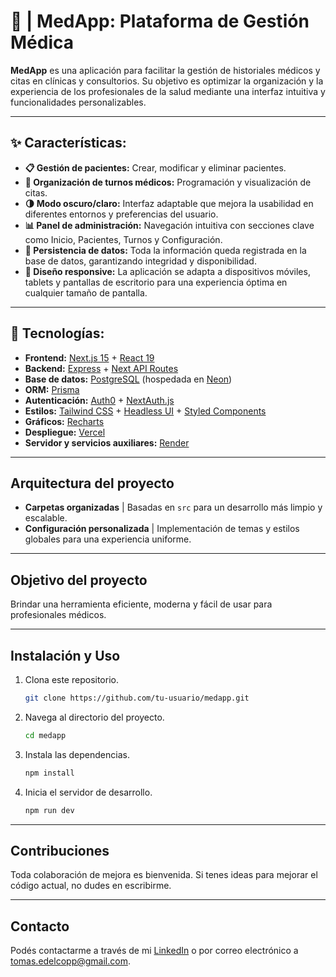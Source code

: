 # **🏥 | MedApp: Plataforma de Gestión Médica**

**MedApp** es una aplicación para facilitar la gestión de historiales médicos y citas en clínicas y consultorios. Su objetivo es optimizar la organización y la experiencia de los profesionales de la salud mediante una interfaz intuitiva y funcionalidades personalizables.

---

## **✨ Características:**

- **📋 Gestión de pacientes:** Crear, modificar y eliminar pacientes.
- **📅 Organización de turnos médicos:** Programación y visualización de citas.
- **🌗 Modo oscuro/claro:** Interfaz adaptable que mejora la usabilidad en diferentes entornos y preferencias del usuario.
- **📊 Panel de administración:** Navegación intuitiva con secciones clave como Inicio, Pacientes, Turnos y Configuración.
- **💾 Persistencia de datos:** Toda la información queda registrada en la base de datos, garantizando integridad y disponibilidad.
- **📱 Diseño responsive:** La aplicación se adapta a dispositivos móviles, tablets y pantallas de escritorio para una experiencia óptima en cualquier tamaño de pantalla.
---

## 🚀 Tecnologías:

- **Frontend:** [Next.js 15](https://nextjs.org/) + [React 19](https://react.dev/)
- **Backend:** [Express](https://expressjs.com/) + [Next API Routes](https://nextjs.org/docs/api-routes/introduction)
- **Base de datos:** [PostgreSQL](https://www.postgresql.org/) (hospedada en [Neon](https://neon.tech/))
- **ORM:** [Prisma](https://www.prisma.io/)
- **Autenticación:** [Auth0](https://auth0.com/) + [NextAuth.js](https://next-auth.js.org/)
- **Estilos:** [Tailwind CSS](https://tailwindcss.com/) + [Headless UI](https://headlessui.dev/) + [Styled Components](https://styled-components.com/)
- **Gráficos:** [Recharts](https://recharts.org/)
- **Despliegue:** [Vercel](https://vercel.com/)
- **Servidor y servicios auxiliares:** [Render](https://render.com/)

---

## **Arquitectura del proyecto**

- **Carpetas organizadas** | Basadas en `src` para un desarrollo más limpio y escalable.
- **Configuración personalizada** | Implementación de temas y estilos globales para una experiencia uniforme.

---

## **Objetivo del proyecto**

Brindar una herramienta eficiente, moderna y fácil de usar para profesionales médicos.

---

## **Instalación y Uso**

1. Clona este repositorio.
   ```bash
   git clone https://github.com/tu-usuario/medapp.git
   ```
2. Navega al directorio del proyecto.
   ```bash
   cd medapp
   ```
3. Instala las dependencias.
   ```bash
   npm install
   ```
4. Inicia el servidor de desarrollo.
   ```bash
   npm run dev
   ```
---

## **Contribuciones**

Toda colaboración de mejora es bienvenida. Si tenes ideas para mejorar el código actual, no dudes en escribirme.

---

## **Contacto**

Podés contactarme a través de mi [LinkedIn](https://www.linkedin.com/in/edelcopp/) o por correo electrónico a [tomas.edelcopp@gmail.com](mailto:tomas.edelcopp@gmail.com).

